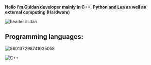 
**Hello I'm Guldan developer mainly in C++, Python and Lua as well as external computing (Hardware)**




![header illidan](https://user-images.githubusercontent.com/98873011/152193823-bf64b0bf-fb59-444b-879d-1059155690e7.gif)

## Programming languages:
![860137298741035058](https://user-images.githubusercontent.com/98873011/152514786-580dd3eb-2d7b-4b57-97ef-246043888268.gif) 

![C++](https://img.shields.io/badge/c++-%2300599C.svg?style=for-the-badge&logo=c%2B%2B&logoColor=white)

